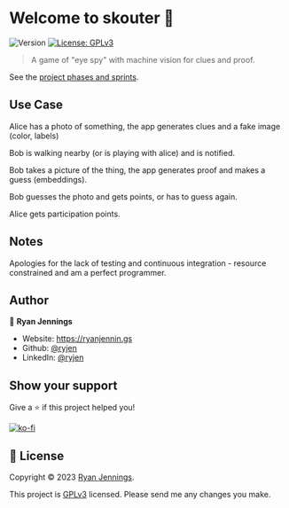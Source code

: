 # Welcome to skouter 👋

![Version](https://img.shields.io/badge/version-0.1.0-blue.svg?cacheSeconds=2592000)
[![License: GPLv3](https://img.shields.io/badge/License-GPLv3-yellow.svg)](https://www.gnu.org/licenses/gpl-3.0.en.html)

> A game of "eye spy" with machine vision for clues and proof.

See the [project phases and sprints](https://github.com/orgs/hackelia-micrantha/projects/3/views/2).

## Use Case

Alice has a photo of something, the app generates clues and a fake image (color, labels)

Bob is walking nearby (or is playing with alice) and is notified.

Bob takes a picture of the thing, the app generates proof and makes a guess (embeddings).

Bob guesses the photo and gets points, or has to guess again.

Alice gets participation points.

## Notes

Apologies for the lack of testing and continuous integration - resource constrained and am a perfect programmer.

## Author

👤 **Ryan Jennings**

- Website: <https://ryanjennin.gs>
- Github: [@ryjen](https://github.com/ryjen)
- LinkedIn: [@ryjen](https://linkedin.com/in/ryjen)

## Show your support

Give a ⭐️ if this project helped you!

[![ko-fi](https://ko-fi.com/img/githubbutton_sm.svg)](https://ko-fi.com/B0B1LPW9M)

## 📝 License

Copyright © 2023 [Ryan Jennings](https://github.com/ryjen).

This project is [GPLv3](https://www.gnu.org/licenses/gpl-3.0.en.html) licensed. Please send me any changes you make.

